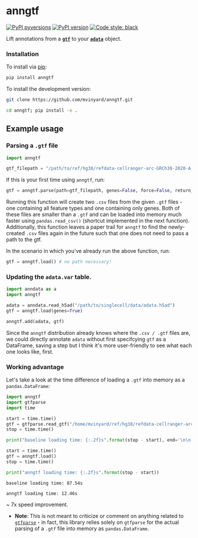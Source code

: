 # anngtf

[![PyPI pyversions](https://img.shields.io/pypi/pyversions/licorice.svg)](https://pypi.python.org/pypi/anngtf/)
[![PyPI version](https://badge.fury.io/py/anngtf.svg)](https://badge.fury.io/py/anngtf)
[![Code style: black](https://img.shields.io/badge/code%20style-black-000000.svg)](https://github.com/psf/black)

Lift annotations from a **[`gtf`](https://en.wikipedia.org/wiki/Gene_transfer_format)** to your **[`adata`](https://anndata.readthedocs.io/en/stable/)** object. 

### Installation

To install via [pip](https://pypi.org/project/anngtf):
```BASH
pip install anngtf
```

To install the development version: 
```BASH
git clone https://github.com/mvinyard/anngtf.git

cd anngtf; pip install -e .
```

## Example usage

### Parsing a `.gtf` file
```python
import anngtf

gtf_filepath = "/path/to/ref/hg38/refdata-cellranger-arc-GRCh38-2020-A-2.0.0/genes/genes.gtf"

```

If this is your first time using `anngtf`, run:
```python
gtf = anngtf.parse(path=gtf_filepath, genes=False, force=False, return_gtf=True)
```
Running this function will create two `.csv` files from the given `.gtf` files - one containing all feature types and one containing only genes. Both of these files are smaller than a `.gtf` and can be loaded into memory much faster using `pandas.read_csv()` (shortcut implemented in the next function). Additionally, this function leaves a paper trail for `anngtf` to find the newly-created `.csv` files again in the future such that one does not need to pass a path to the gtf. 

In the scenario in which you've already run the above function, run:
```python
gtf = anngtf.load() # no path necessary! 
```

### Updating the `adata.var` table. 
```python
import anndata as a
import anngtf

adata = anndata.read_h5ad("/path/to/singlecell/data/adata.h5ad")
gtf = anngtf.load(genes=True)

anngtf.add(adata, gtf)
```

Since the `anngtf` distribution already knows where the `.csv / .gtf` files are, we could directly annotate `adata` without first specifcying `gtf` as a DataFrame, saving a step but I think it's more user-friendly to see what each one looks like, first. 


### Working advantage

Let's take a look at the time difference of loading a `.gtf` into memory as a `pandas.DataFrame`: 

```python
import anngtf
import gtfparse
import time

start = time.time()
gtf = gtfparse.read_gtf("/home/mvinyard/ref/hg38/refdata-cellranger-arc-GRCh38-2020-A-2.0.0/genes/genes.gtf")
stop = time.time()

print("baseline loading time: {:.2f}s".format(stop - start), end='\n\n')

start = time.time()
gtf = anngtf.load()
stop = time.time()

print("anngtf loading time: {:.2f}s".format(stop - start))
```
```
baseline loading time: 87.54s

anngtf loading time: 12.46s
```
~ 7x speed improvement. 

* **Note**: This is not meant to criticize or comment on anything related to [`gtfparse`](https://github.com/openvax/gtfparse) - in fact, this library relies solely on `gtfparse` for the actual parsing of a `.gtf` file into memory as `pandas.DataFrame`.
